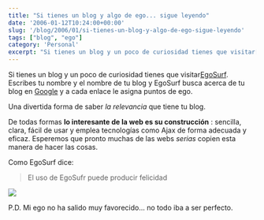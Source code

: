 ```yaml
---
title: "Si tienes un blog y algo de ego... sigue leyendo"
date: '2006-01-12T10:24:00+00:00'
slug: '/blog/2006/01/si-tienes-un-blog-y-algo-de-ego-sigue-leyendo'
tags: ["blog", "ego"]
category: 'Personal'
excerpt: "Si tienes un blog y un poco de curiosidad tienes que visitar[EgoSurf]( Escribes tu nombre y el nombre de tu blog y EgoSurf busca acerca de tu blog en [Google]("
---
```

Si tienes un blog y un poco de curiosidad tienes que visitar[EgoSurf](http://www.egosurf.org/). Escribes tu nombre y el nombre de tu blog y EgoSurf busca acerca de tu blog en [Google](http://www.google.com) y a cada enlace le asigna puntos de ego.

Una divertida forma de saber _la relevancia_ que tiene tu blog.

De todas formas **lo interesante de la web es su construcción** : sencilla, clara, fácil de usar y emplea tecnologías como Ajax de forma adecuada y eficaz. Esperemos que pronto muchas de las webs _serias_ copien esta manera de hacer las cosas.

Como EgoSurf dice:

> El uso de EgoSufr puede producir felicidad

![](files/thumb-happy.jpg)

P.D. Mi ego no ha salido muy favorecido... no todo iba a ser perfecto.

